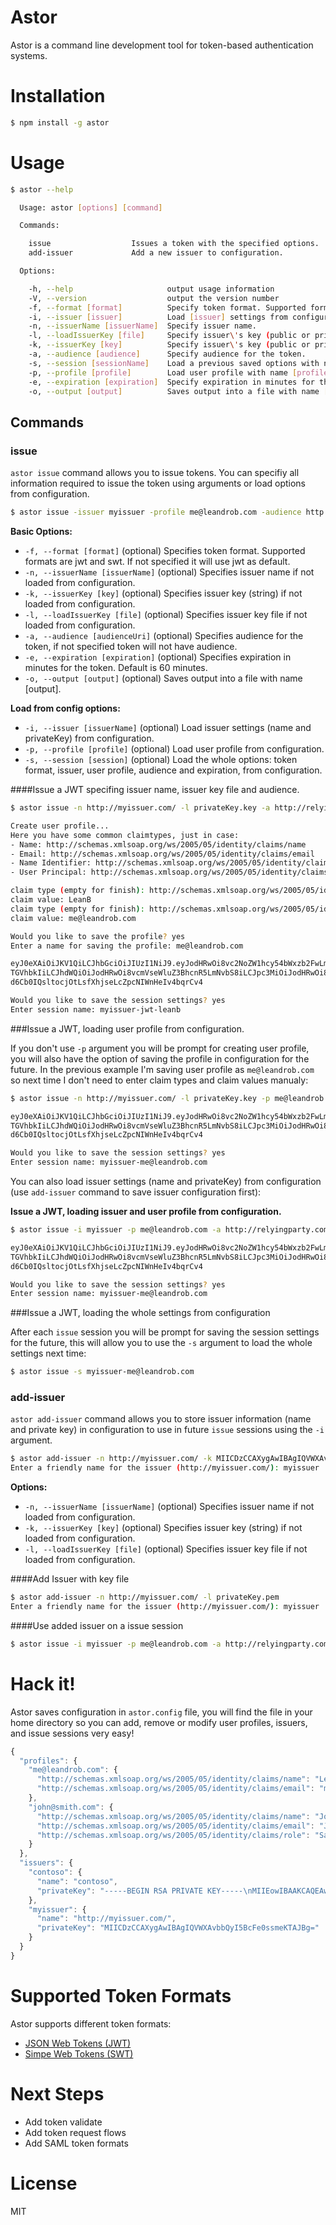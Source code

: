 Astor
=============
Astor is a command line development tool for token-based authentication systems.

# Installation

```bash
$ npm install -g astor
```

# Usage

```bash
$ astor --help

  Usage: astor [options] [command]

  Commands:

    issue                  Issues a token with the specified options.
    add-issuer             Add a new issuer to configuration.

  Options:

    -h, --help                     output usage information
    -V, --version                  output the version number
    -f, --format [format]          Specify token format. Supported formats: jwt (default) and swt.
    -i, --issuer [issuer]          Load [issuer] settings from configuration.
    -n, --issuerName [issuerName]  Specify issuer name.
    -l, --loadIssuerKey [file]     Specify issuer\'s key (public or private). Relative path to key file in PEM format.
    -k, --issuerKey [key]          Specify issuer\'s key (public or private).
    -a, --audience [audience]      Specify audience for the token.
    -s, --session [sessionName]    Load a previous saved options with name [sessionName] for configuration.
    -p, --profile [profile]        Load user profile with name [profile] from configuration.
    -e, --expiration [expiration]  Specify expiration in minutes for the token. Default is 60 minutes.
    -o, --output [output]          Saves output into a file with name [output].
```

## Commands

### issue

`astor issue` command allows you to issue tokens. You can specifiy all information required to issue the token using arguments or load options from configuration.

```bash
$ astor issue -issuer myissuer -profile me@leandrob.com -audience http://relyingparty.com/
```

**Basic Options:**

* `-f, --format [format]` (optional) Specifies token format. Supported formats are jwt and swt. If not specified it will use jwt as default.
* `-n, --issuerName [issuerName]` (optional) Specifies issuer name if not loaded from configuration.
* `-k, --issuerKey [key]` (optional) Specifies issuer key (string) if not loaded from configuration.
* `-l, --loadIssuerKey [file]` (optional) Specifies issuer key file if not loaded from configuration.
* `-a, --audience [audienceUri]` (optional) Specifies audience for the token, if not specified token will not have audience.
* `-e, --expiration [expiration]` (optional) Specifies expiration in minutes for the token. Default is 60 minutes.
* `-o, --output [output]` (optional) Saves output into a file with name [output].


**Load from config options:**

* `-i, --issuer [issuerName]` (optional) Load issuer settings (name and privateKey) from configuration. 
* `-p, --profile [profile]` (optional) Load user profile from configuration.
* `-s, --session [session]` (optional) Load the whole options: token format, issuer, user profile, audience and expiration, from configuration.


####Issue a JWT specifing issuer name, issuer key file and audience.

```bash
$ astor issue -n http://myissuer.com/ -l privateKey.key -a http://relyingparty.com/

Create user profile...
Here you have some common claimtypes, just in case:
- Name: http://schemas.xmlsoap.org/ws/2005/05/identity/claims/name
- Email: http://schemas.xmlsoap.org/ws/2005/05/identity/claims/email
- Name Identifier: http://schemas.xmlsoap.org/ws/2005/05/identity/claims/nameidentifier
- User Principal: http://schemas.xmlsoap.org/ws/2005/05/identity/claims/upn

claim type (empty for finish): http://schemas.xmlsoap.org/ws/2005/05/identity/claims/name
claim value: LeanB
claim type (empty for finish): http://schemas.xmlsoap.org/ws/2005/05/identity/claims/email
claim value: me@leandrob.com

Would you like to save the profile? yes
Enter a name for saving the profile: me@leandrob.com

eyJ0eXAiOiJKV1QiLCJhbGciOiJIUzI1NiJ9.eyJodHRwOi8vc2NoZW1hcy54bWxzb2FwLm9yZy93cy8yMDA1LzA1L2lkZW50aXR5L2NsYWltcy9uYW1lIjoi
TGVhbkIiLCJhdWQiOiJodHRwOi8vcmVseWluZ3BhcnR5LmNvbS8iLCJpc3MiOiJodHRwOi8vbXlpc3N1ZXIuY29tLyIsImlhdCI6MTM5NzM3NjU5MX0.
d6Cb0IQsltocjOtLsfXhjseLcZpcNIWnHeIv4bqrCv4

Would you like to save the session settings? yes
Enter session name: myissuer-jwt-leanb
```

###Issue a JWT, loading user profile from configuration.

If you don't use `-p` argument you will be prompt for creating user profile, you will also have the option of saving the profile in configuration for the future. In the previous example I'm saving user profile as `me@leandrob.com` so next time I don't need to enter claim types and claim values manualy:

```bash
$ astor issue -n http://myissuer.com/ -l privateKey.key -p me@leandrob.com -a http://relyingparty.com/

eyJ0eXAiOiJKV1QiLCJhbGciOiJIUzI1NiJ9.eyJodHRwOi8vc2NoZW1hcy54bWxzb2FwLm9yZy93cy8yMDA1LzA1L2lkZW50aXR5L2NsYWltcy9uYW1lIjoi
TGVhbkIiLCJhdWQiOiJodHRwOi8vcmVseWluZ3BhcnR5LmNvbS8iLCJpc3MiOiJodHRwOi8vbXlpc3N1ZXIuY29tLyIsImlhdCI6MTM5NzM3NjU5MX0.
d6Cb0IQsltocjOtLsfXhjseLcZpcNIWnHeIv4bqrCv4

Would you like to save the session settings? yes
Enter session name: myissuer-me@leandrob.com
```
You can also load issuer settings (name and privateKey) from configuration (use `add-issuer` command to save issuer configuration first):

**Issue a JWT, loading issuer and user profile from configuration.**

```bash
$ astor issue -i myissuer -p me@leandrob.com -a http://relyingparty.com/ 

eyJ0eXAiOiJKV1QiLCJhbGciOiJIUzI1NiJ9.eyJodHRwOi8vc2NoZW1hcy54bWxzb2FwLm9yZy93cy8yMDA1LzA1L2lkZW50aXR5L2NsYWltcy9uYW1lIjoi
TGVhbkIiLCJhdWQiOiJodHRwOi8vcmVseWluZ3BhcnR5LmNvbS8iLCJpc3MiOiJodHRwOi8vbXlpc3N1ZXIuY29tLyIsImlhdCI6MTM5NzM3NjU5MX0.
d6Cb0IQsltocjOtLsfXhjseLcZpcNIWnHeIv4bqrCv4

Would you like to save the session settings? yes
Enter session name: myissuer-me@leandrob.com
```

###Issue a JWT, loading the whole settings from configuration

After each `issue` session you will be prompt for saving the session settings for the future, this will allow you to use the `-s` argument to load the whole settings next time:

```bash
$ astor issue -s myissuer-me@leandrob.com
```

### add-issuer

`astor add-issuer` command allows you to store issuer information (name and private key) in configuration to use in future `issue` sessions using the `-i` argument.

```bash
$ astor add-issuer -n http://myissuer.com/ -k MIICDzCCAXygAwIBAgIQVWXAvbbQyI5BcFe0ssmeKTAJBg=
Enter a friendly name for the issuer (http://myissuer.com/): myissuer
```

**Options:**

* `-n, --issuerName [issuerName]` (optional) Specifies issuer name if not loaded from configuration.
* `-k, --issuerKey [key]` (optional) Specifies issuer key (string) if not loaded from configuration.
* `-l, --loadIssuerKey [file]` (optional) Specifies issuer key file if not loaded from configuration.

####Add Issuer with key file

```bash
$ astor add-issuer -n http://myissuer.com/ -l privateKey.pem
Enter a friendly name for the issuer (http://myissuer.com/): myissuer
```
####Use added issuer on a issue session

```bash
$ astor issue -i myissuer -p me@leandrob.com -a http://relyingparty.com/ 
```

# Hack it!

Astor saves configuration in `astor.config` file, you will find the file in your home directory so you can add, remove or modify user profiles, issuers, and issue sessions very easy!

```javascript
{
  "profiles": {
    "me@leandrob.com": {
      "http://schemas.xmlsoap.org/ws/2005/05/identity/claims/name": "Leandro Boffi",
      "http://schemas.xmlsoap.org/ws/2005/05/identity/claims/email": "me@leandrob.com"
    },
    "john@smith.com": {
      "http://schemas.xmlsoap.org/ws/2005/05/identity/claims/name": "John Smith",
      "http://schemas.xmlsoap.org/ws/2005/05/identity/claims/email": "John Smith",
      "http://schemas.xmlsoap.org/ws/2005/05/identity/claims/role": "Sales Manager",
    }
  },
  "issuers": {
    "contoso": {
      "name": "contoso",
      "privateKey": "-----BEGIN RSA PRIVATE KEY-----\nMIIEowIBAAKCAQEAwST\n-----END RSA PRIVATE KEY-----\n"
    },
    "myissuer": {
      "name": "http://myissuer.com/",
      "privateKey": "MIICDzCCAXygAwIBAgIQVWXAvbbQyI5BcFe0ssmeKTAJBg="
    }
  }
}
```

# Supported Token Formats

Astor supports different token formats:

* [JSON Web Tokens (JWT)](http://self-issued.info/docs/draft-ietf-oauth-json-web-token.html)
* [Simpe Web Tokens (SWT)](http://msdn.microsoft.com/en-us/library/windowsazure/hh781551.aspx)

# Next Steps

* Add token validate
* Add token request flows
* Add SAML token formats

# License

MIT




